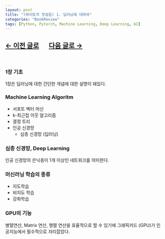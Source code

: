 ```yaml
---
layout: post
title: "(파이토치 첫걸음) 1. 딥러닝에 대하여"
categories: "BookReview"
tags: [Python, Pytorch, Machine Learning, Deep Learning, AI]
---
```


## [←  이전 글로](https://maizer2.github.io/bookreview/2022/04/04/(파이토치-첫걸음)-0.-서론.html) 　  [다음 글로 →](https://maizer2.github.io/bookreview/2022/04/04/(파이토치-첫걸음)-2.-파이토치.html)
<br/>

### 1장 기초

1장은 딥러닝에 대한 간단한 개념에 대한 설명이 돼있다.

### Machine Learning Algoritm

* 서포트 벡터 머신
* k-최근접 이웃 알고리즘
* 결정 트리
* 인공 신경망
    * 심층 신경망 (딥러닝)

### 심층 신경망, Deep Learning

인공 신경망의 은닉층이 1개 이상인 네트워크를 의미한다.

### 머신러닝 학습의 종류

* 지도학습
* 비지도 학습
* 강화학습

### GPU의 기능

병렬연산, Matrix 연산, 행렬 연산을 효율적으로 할 수 있기에 그래픽카드 (GPU)가 인공지능에서 필수적으로 자리잡았다.

